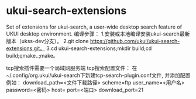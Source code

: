 # ukui-search-extensions
Set of extensions for ukui-search, a user-wide desktop search feature of UKUI desktop environment.
编译步骤：
1.安装或本地编译安装ukui-search最新版本（ukss-dev分支）。
2.git clone https://github.com/ukui/ukui-search-extensions.git。
3.cd ukui-search-extensions;mkdir build;cd build;qmake..;make。

tcp搜索插件需要一个局域网服务端
tcp搜索配置文件：
在~/.config/org.ukui/ukui-search下新建tcp-search-plugin.conf文件,
并添加配置例如：
download_path=<文件下载路径>
scheme=ftp
user_name=<用户名>
password=<密码>
host=<ip>
port=<端口>
download_port=21
